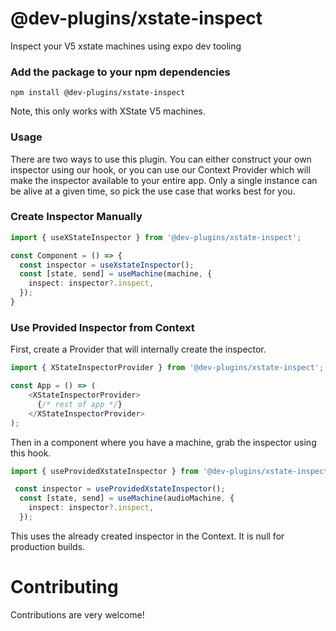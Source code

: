# @dev-plugins/xstate-inspect

Inspect your V5 xstate machines using expo dev tooling


### Add the package to your npm dependencies

```
npm install @dev-plugins/xstate-inspect
```

Note, this only works with XState V5 machines.

### Usage
There are two ways to use this plugin. You can either construct your own inspector using our hook, or you can use our Context Provider which will make the inspector available to your entire app. Only a single instance can be alive at a given time, so pick the use case that works best for you. 

### Create Inspector Manually
```typescript
import { useXStateInspector } from '@dev-plugins/xstate-inspect';

const Component = () => {
  const inspector = useXstateInspector();
  const [state, send] = useMachine(machine, {
    inspect: inspector?.inspect,
  });
}

```

### Use Provided Inspector from Context

First, create a Provider that will internally create the inspector.
```typescript
import { XStateInspectorProvider } from '@dev-plugins/xstate-inspect';

const App = () => (
    <XStateInspectorProvider>
      {/* rest of app */}
    </XStateInspectorProvider>
);
```
Then in a component where you have a machine, grab the inspector using this hook.

```typescript
import { useProvidedXstateInspector } from '@dev-plugins/xstate-inspect';

 const inspector = useProvidedXstateInspector();
  const [state, send] = useMachine(audioMachine, {
    inspect: inspector?.inspect,
  });
```
This uses the already created inspector in the Context. It is null for production builds. 




# Contributing

Contributions are very welcome!